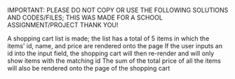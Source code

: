 IMPORTANT: PLEASE DO NOT COPY OR USE THE FOLLOWING SOLUTIONS AND CODES/FILES; THIS WAS MADE FOR A SCHOOL ASSIGNMENT/PROJECT THANK YOU!


A shopping cart list is made; the list has a total of 5 items in which the items' id, name, and price are rendered onto the page
If the user inputs an id into the input field, the shopping cart will then re-render and will only show items with the matching id
The sum of the total price of all the items will also be rendered onto the page of the shopping cart
